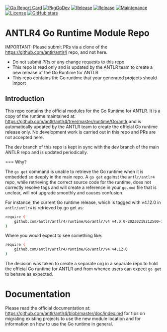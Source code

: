 [![Go Report Card](https://goreportcard.com/badge/github.com/antlr4-go/antlr?style=flat-square)](https://goreportcard.com/report/github.com/antlr4-go/antlr)
[![PkgGoDev](https://pkg.go.dev/badge/github.com/github.com/antlr4-go/antlr)](https://pkg.go.dev/github.com/antlr4-go/antlr)
[![Release](https://img.shields.io/github/v/release/antlr4-go/antlr?sort=semver&style=flat-square)](https://github.com/gatherstars-com/antlr4-go/antlr/latest)
[![Release](https://img.shields.io/github/go-mod/go-version/antlr4-go/antlr?style=flat-square)](https://github.com/gatherstars-com/antlr4-go/antlr/latest)
[![Maintenance](https://img.shields.io/badge/Maintained%3F-yes-green.svg?style=flat-square)](https://github.com/antlr4-go/antlr/commit-activity)
[![License](https://img.shields.io/badge/License-BSD_3--Clause-blue.svg)](https://opensource.org/licenses/BSD-3-Clause)
[![GitHub stars](https://img.shields.io/github/stars/antlr4-go/antlr?style=flat-square&label=Star&maxAge=2592000)](https://GitHub.com/Naereen/StrapDown.js/stargazers/)
# ANTLR4 Go Runtime Module Repo

IMPORTANT: Please submit PRs via a clone of the https://github.com/antlr/antlr4 repo, and not here.

  - Do not submit PRs or any change requests to this repo
  - This repo is read only and is updated by the ANTLR team to create a new release of the Go Runtime for ANTLR
  - This repo contains the Go runtime that your generated projects should import

## Introduction

This repo contains the official modules for the Go Runtime for ANTLR. It is a copy of the runtime maintained
at: https://github.com/antlr/antlr4/tree/master/runtime/Go/antlr and is automatically updated by the ANTLR team to create
the official Go runtime release only. No development work is carried out in this repo and PRs are not accepted here.

The dev branch of this repo is kept in sync with the dev branch of the main ANTLR repo and is updated periodically.

=== Why?

The `go get` command is unable to retrieve the Go runtime when it is embedded so
deeply in the main repo. A `go get` against the `antlr/antlr4` repo, while retrieving the correct source code for the runtime,
does not correctly resolve tags and will create a reference in your `go.mod` file that is unclear, will not upgrade smoothly and
causes confusion.

For instance, the current Go runtime release, which is tagged with v4.12.0 in `antlr/antlr4` is retrieved by go get as:

```sh
require (
	github.com/antlr/antlr4/runtime/Go/antlr/v4 v4.0.0-20230219212500-1f9a474cc2dc
)
```

Where you would expect to see something like:

```sh
require (
    github.com/antlr/antlr4/runtime/Go/antlr/v4 v4.12.0
)
```

The decision was taken to create a separate org in a separate repo to hold the official Go runtime for ANTLR and
from whence users can expect `go get` to behave as expected.


# Documentation
Please read the official documentation at: https://github.com/antlr/antlr4/blob/master/doc/index.md for tips on
migrating existing projects to use the new module location and for information on how to use the Go runtime in
general.

